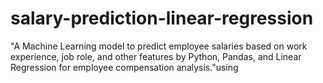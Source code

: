 # salary-prediction-linear-regression
"A Machine Learning model to predict employee salaries based on work experience, job role, and other features by Python, Pandas, and Linear Regression for employee compensation analysis."using
